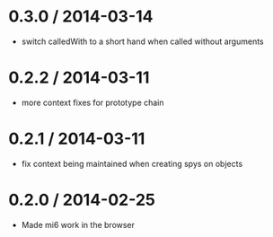 
0.3.0 / 2014-03-14 
==================

 * switch calledWith to a short hand when called without arguments

0.2.2 / 2014-03-11 
==================

 * more context fixes for prototype chain

0.2.1 / 2014-03-11 
==================

 * fix context being maintained when creating spys on objects

0.2.0 / 2014-02-25 
==================

 * Made mi6 work in the browser
